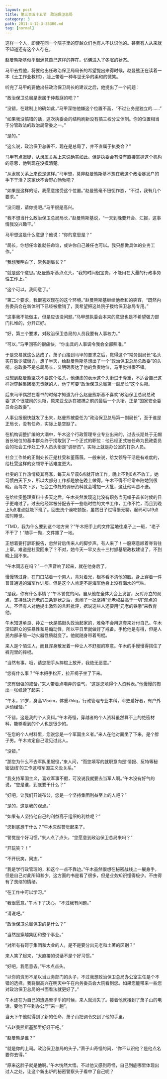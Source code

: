 ```yaml
---
layout: post
title: 第三百五十五节　政治保卫总局
category: 3
path: 2011-4-12-3-35300.md
tag: [normal]
---
```


这样一个人，即使在同一个院子里的穿越众们也有人不认识他的。甚至有人从来就不知道还有这个人存在。

赵曼熊斯基似乎很满意自己这样的存在。仿佛进入了冬眠的状态。

马甲去找他，将要他出任政治保卫局局长的希望提出来得时候，赵曼熊正在读着一本《土工作业教材》，脸上带着一种与世无争的柔和的微笑。

听完了马甲的要他出任政治保卫局长的建议之后，他提出了一个问题：

“政治保卫总局是隶属于仲裁庭的吧？”

“没错，在建制上的确如此，”马甲深怕他嫌这个位置不高，“不过业务是独立的……”

“如果我没搞错的话，这次执委会的结构刷新没有搞三权分立体制。你的位置相当于分管政法的政治局常委之一。”

“是的。”

“这么说，政治保卫总署不，现在是总局了，并不直属于执委会？”

马甲有点迟疑，从隶属关系上来说确实如此。但是执委会有没有直接掌握这个机构的意思，他到现在没摸清楚。

“从隶属关系上来说是这样。”马甲想，莫非赵曼熊斯基不想在我这个政治暴发户的手下干活？这家伙不会野心勃勃吧？

“如果是这样的话，我愿意接受这个位置。”赵曼熊毫不忸怩作态，“不过，我有几个要求。”

“没问题，请你提吧。”马甲很是高兴。

“我不想当什么政治保卫总局局长，”赵曼熊斯基说，“一天到晚要开会、汇报，这事情我没兴趣干。”

马甲想这是什么意思？他说：“你的意思是？”

“局长，你想任命谁就任命谁，或许你自己兼任也可以。我只想做具体的业务工作。”

“我想我明白了，常务副局长？”

“就是这个意思。”赵曼熊斯基点点头，“我的时间很宝贵，不能用在大量的行政事务性工作上。”

“这个可以。我同意了。”

“第二个要求，我很喜欢现在的这个环境。”赵曼熊斯基继续他柔和的笑容，“既然内务委员会在新体制下已经被撤销了，我希望把这处院子拨给保卫总局专用。”

“这事我不能做主，但是应该没问题。”马甲想执委会本来的意思也是不希望强力部门扎堆的，分开正好。

“好，第三个要求，对政治保卫总局的人员我要有人事权力。”

“可以。”马甲回答的很痛快，“你出具的人事调令我会全部照准。”

于是交易就这么达成了。萧子山接到马甲的要求之后，觉得这个“常务副局长”名头实在缺少威慑力，想了半天，给赵曼熊斯基想出了一个“政治保卫总局总政委”的头衔。总政委不是总局局长，又明确表达了他的负责地位，马甲觉得很不错。

没想到赵曼熊坚决不要这个名头，他谦虚的表示这个头衔过于隆重，不适合自己这样对穿越集团毫无贡献的人，他宁可要“政治保卫总局第一副局长”这个头衔。

后来马甲偶然在看书的时候才知道为什么赵曼熊斯基不喜欢“政治保卫总局总政委”这个很威风的头衔，原来亚戈达在被捕之前的最后一个头衔，正是“国家安全委员会总政委”。

人事公报很快就发了出来，赵曼熊被委任为“政治保卫总局第一副局长”，至于谁是正局长，没有任命，实际上是空缺了。

在机构调整扩编的大潮中，午木这个行政管理专业专业出来的，过去长期处于无帽首长地位的基本群众终于捞取到了一个正式的职位：他已经正式被任命为民政委员会的社会工作处工作人员头衔是“调研员”。实际上就是办公室的打杂人员。

社会工作处的正副处长正是杜雯和董薇薇。一般来说，给女领导干活是有难度的，给杜雯这样的女领导干活难度更大。

杜雯的工作热情极其高涨，每天从早晨6点就开始工作，晚上不到0点不收工。她习惯白天下乡，所以大部分工作都是放在晚上做得，午木不得不经常奉陪她到很晚。而每次下乡，社会工作处的调研资料就会增加一大批，这让他叫苦不迭。

在给杜雯整理资料十多天之后，午木突然发现这比没有职务当无帽子首长时候的日子更难过了。过去他经常被分配去干一些临时性的文书工作，工作不忙，而且到晚上5点准点就能下班了。回去洗个澡吃顿饭，虽然日子过得挺无聊，起码可以9点按时睡觉。

“TMD，我为什么要到这个地方来？”午木把手上的文件猛地往桌子上一砸，“老子不干了！”随手一抛，文件撒了一地。

正想着要打辞职报告，忽然背后传来人的脚步声。有人来了！一股寒意顺着脊背往上窜。难道是杜雯回来了？不对，她今天一早又去十三村抓基层政权建设了，不到晚上回不来。

“午木同志在吗？”一个声音响了起来，就在他身后了。

慢慢转过身，在门口站着一个男人，背对着光，根本看不清他的脸。身上穿着一件普普通通的海军作训服。但是这个人肯定不是海军他身上没有海水的气味。

“是我，你有什么事情？”午木警觉的问。自从他在全体大会上发言，反对孙立的观点，支持处决元老的三条罪状之后，惹闹了一批坚持“元老权益高于一切”观点的人。不但有人对他提出激烈的言辞批评，据说这些人还要用“元老的铁拳”来教育他。

午木知道单良、孙立一伙是搞街头政治起家的，难免不会用这套来对付自己。午木深知群众的狂暴性和易煽动性，所以平日里就做好了戒备。手枪他是有得，但是人民内部矛盾一动火器性质就变了。他就随身带着甩棍。

来人是个陌生人，而且浑身散发着一种让人不舒服的寒意。午木的手慢慢得搭住了裤兜里的摔棍。

“当然有事。哦，请您把手从摔棍上放开，我绝无恶意。”

“您有什么事？”午木把手松开，拉开椅子坐了下来。

“您有很强的戒备，”来人带着点嘲弄的语气，“这是您填得个人资料表。”他慢慢的掏出一张纸读了起来：

“午木，21岁，身高175cm，体重75kg，行政管理专业本科，军史爱好者，有户外运动经验。”

“不错，这是我的个人资料。”午木奇怪，穿越者的个人资料虽然算不上的绝密材料，能够看到的个人也是很少的。

“在您的个人材料里，您说您是一个军国主义者。”来人在他对面坐了下来，是个胖子男。午木肯定自己没见过此人。

“没错。”

“那您为什么不去军队里服役，”来人问，“而您填写的就职意向是‘情报、反特等秘密战线’的工作这和军国主义没关系。”

“我支持军国主义，喜欢军事不假，可没说我就要去当军人啊。”午木没有好气的说，“您是谁，到底要干什么？”

“好吧，让我们开诚布公，您是一个坚持集团利益至上的人吧？”

“是的，这是我的观点。”

“如果有人坚持他自己的利益高于组织的利益呢？”

“您到底想干什么？”午木忽然警觉起来了。

“警觉是个好习惯。”来人点了点头，“您愿意到政治保卫总局来吗？”

“开玩笑？！”

“不开玩笑，同志。”

“我是学行政管理的，和这个一点不靠边。”午木虽然很想在秘密战线上一展身手，但是自己对此所知甚少，这方面的书是看了很多，但是业务知识懂得极少。不由得有了畏缩的情绪。

“在工作中可以学习。”

“我很愿意。”午木下了决心，“不过我有问题。”

“请说吧。”

“政治保卫总局保卫的是什么？”

“当然是穿越集团和整个事业。”

“对所有有碍于集团和大业的人，是不是要分出元老和土著的区别？”

来人笑了起来，“太直接的说话不是个好习惯。”

“好吧，我愿意去。”午木点点头。

“以你的资历不足以当业务部门的头子，不过我想政治保卫总局办公室主任是个不错的选择。我将很高兴在明天中午在内务委员会大院看到您。如果您能带来一些您对政治保卫总局的书面看法就更好了。”

午木还在为自己的遭遇晕乎乎的时候，来人就消失了。接着他就接到了萧子山的电话，要他下午到办公厅“来一趟”。

当天下午他就得到了新的任命，萧子山把调令交到了他的手里。

“去赵曼熊斯基那里好好干吧。”

“赵曼熊是谁？”

“就是你的上司。政治保卫总局的头子，”萧子山奇怪的问，“你不认识他？是他点名要你去得。”

“原来这胖子就是他啊。”午木恍然大悟。不过他又感到奇怪，自己到底哪里体现出过人之处，让这个新出炉的秘密警察头子看中了自己呢？